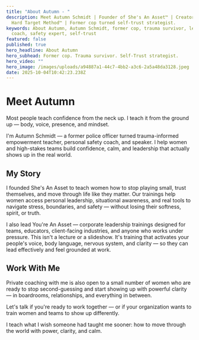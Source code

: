 ```yaml
---
title: "About Autumn - "
description: Meet Autumn Schmidt | Founder of She's An Asset™ | Creator of The
  Hard Target Method™ | Former cop turned self-trust strategist.
keywords: About Autumn, Autumn Schmidt, former cop, trauma survivor, leadership
  coach, safety expert, self-trust
featured: false
published: true
hero_headline: About Autumn
hero_subhead: Former cop. Trauma survivor. Self-Trust strategist.
hero_video: ""
hero_image: /images/uploads/a94887a1-44c7-4bb2-a3c6-2a5a48da3128.jpeg
date: 2025-10-04T10:42:23.238Z
---
```

# Meet Autumn

Most people teach confidence from the neck up.
I teach it from the ground up — body, voice, presence, and mindset.

I'm Autumn Schmidt — a former police officer turned trauma-informed empowerment teacher, personal safety coach, and speaker. I help women and high-stakes teams build confidence, calm, and leadership that actually shows up in the real world.

## My Story

I founded She's An Asset to teach women how to stop playing small, trust themselves, and move through life like they matter. Our trainings help women access personal leadership, situational awareness, and real tools to navigate stress, boundaries, and safety — without losing their softness, spirit, or truth.

I also lead You're An Asset — corporate leadership trainings designed for teams, educators, client-facing industries, and anyone who works under pressure. This isn't a lecture or a slideshow. It's training that activates your people's voice, body language, nervous system, and clarity — so they can lead effectively and feel grounded at work.

## Work With Me

Private coaching with me is also open to a small number of women who are ready to stop second-guessing and start showing up with powerful clarity — in boardrooms, relationships, and everything in between.

Let's talk if you're ready to work together — or if your organization wants to train women and teams to show up differently.

I teach what I wish someone had taught me sooner: how to move through the world with power, clarity, and calm.